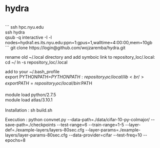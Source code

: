 hydra
=====
<br/>
```
ssh hpc.nyu.edu <br/>
ssh hydra <br/>
qsub -q interactive -I -l nodes=hydra1.es.its.nyu.edu:ppn=1:gpus=1,walltime=4:00:00,mem=10gb <br/>
```
git clone https://login@github.com/wojzaremba/hydra.git

rename old ~/.local directory and add symboic link to repository_loc/.local:<br/>
cd ~/ 
ln -s repository_loc/.local

add to your ~/.bash_profile<br/>
export  PYTHONPATH=$PYTHONPATH:repository_loc/local/lib<br/>
export PATH=repository_loc/local/bin:$PATH<br/>
<br/>
module load python/2.7.5 <br/>
module load atlas/3.10.1 <br/>
<br/>
Installation : sh build.sh <br/>

Execution : python convnet.py --data-path=./data/cifar-10-py-colmajor/ --save-path=./checkpoints --test-range=6 --train-range=1-5 --layer-def=./example-layers/layers-80sec.cfg --layer-params=./example-layers/layer-params-80sec.cfg --data-provider=cifar --test-freq=10 --epochs=8

